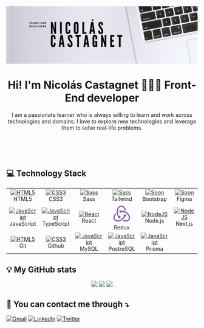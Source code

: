 <img align="center" alt="My-banner" width="auto" src="Banner.png">

<h1 align="center">Hi! I'm Nicolás Castagnet 👨🏽‍💻 Front-End developer</h1>

<div align="center">I am a passionate learner who is always willing to learn and work across technologies and domains. 
I love to explore new technologies and leverage them to solve real-life problems.</div>

<br/>
<div align="center" id="badges">
  <img src="https://visitcount.itsvg.in/api?id=NicoCastagnet&icon=2&color=5" alt=""/>
</div>
<div align="center" id="badges">
  <img src="https://quotes-github-readme.vercel.app/api?type=horizontal&theme=radical" alt=""/>
</div>
<br/>

## 💻 **Technology Stack**
<table align="center">
  <tr>
    <td align="center" width="100">
      <a href="#">
        <img src="https://upload.wikimedia.org/wikipedia/commons/6/61/HTML5_logo_and_wordmark.svg" width="50" height="50" alt="HTML5" />
      </a>
      <br>HTML5
    </td>
    <td align="center" width="100">
      <a href="#">
        <img src="https://upload.wikimedia.org/wikipedia/commons/d/d5/CSS3_logo_and_wordmark.svg" width="50" height="50" alt="CSS3" />
      </a>
      <br>CSS3
    </td>
    <td align="center"  width="100">
      <a href="#">
        <img src="https://upload.wikimedia.org/wikipedia/commons/9/96/Sass_Logo_Color.svg" width="50" height="50" alt="Sass" />
      </a>
      <br>Sass
    </td>
    <td align="center"  width="100">
      <a href="#">
        <img src="https://upload.wikimedia.org/wikipedia/commons/9/96/Sass_Logo_Color.svg" width="50" height="50" alt="Sass" />
      </a>
      <br>Tailwind
    </td>
    <td align="center" width="100">
      <a href="#">
        <img src="https://cdn.jsdelivr.net/gh/devicons/devicon/icons/bootstrap/bootstrap-original.svg" width="50" height="50" alt="Soon" />
      </a>
      <br>Bootstrap
    </td>
    <td align="center" width="100">
      <a href="#">
        <img src="https://cdn.jsdelivr.net/gh/devicons/devicon/icons/bootstrap/bootstrap-original.svg" width="50" height="50" alt="Soon" />
      </a>
      <br>Figma
    </td>
  </tr>
  
  <tr>
    <td align="center" width="100">
      <a href="#">
        <img src="https://upload.wikimedia.org/wikipedia/commons/9/99/Unofficial_JavaScript_logo_2.svg" width="50" height="50" alt="JavaScript" />
      </a>
      <br>JavaScript
    </td>
    <td align="center" width="100">
      <a href="#">
        <img src="https://upload.wikimedia.org/wikipedia/commons/9/99/Unofficial_JavaScript_logo_2.svg" width="50" height="50" alt="JavaScript" />
      </a>
      <br>TypeScript
    </td>
    <td align="center" width="100">
      <a href="#">
        <img src="https://www.vectorlogo.zone/logos/reactjs/reactjs-icon.svg" width="50" height="50" alt="React" />
      </a>
      <br>React
    </td>
    <td align="center" width="100">
      <a href="#">
        <img src="https://raw.githubusercontent.com/sachinverma53121/sachinverma53121/master/icons/redux.png" width="50" height="50" alt="Redux" />
      </a>
      <br>Redux
    </td>
    </td>
    <td align="center" width="100">
      <a href="#">
        <img src="https://upload.wikimedia.org/wikipedia/commons/d/d9/Node.js_logo.svg" width="50" height="50" alt="NodeJS" />
      </a>
      <br>Node.js
    </td>
    <td align="center" width="100">
      <a href="#">
        <img src="https://upload.wikimedia.org/wikipedia/commons/d/d9/Node.js_logo.svg" width="50" height="50" alt="NodeJS" />
      </a>
      <br>Next.js
    </td>
  </tr>
  
   <tr>
    <td align="center" width="100">
      <a href="#">
        <img src="https://cdn.jsdelivr.net/gh/devicons/devicon/icons/git/git-original.svg" width="50" height="50" alt="HTML5" />
      </a>
      <br>Git
    </td>
    <td align="center" width="100">
      <a href="#">
        <img src="https://cdn.jsdelivr.net/gh/devicons/devicon/icons/github/github-original.svg" width="50" height="50" alt="CSS3" />
      </a>
      <br>Github
    </td>
    <td align="center" width="100">
      <a href="#">
        <img src="https://cdn.jsdelivr.net/gh/devicons/devicon/icons/mysql/mysql-original.svg" width="50" height="50" alt="JavaScript" />
      </a>
      <br>MySQL
    </td>
  <td align="center" width="100">
      <a href="#">
        <img src="https://cdn.jsdelivr.net/gh/devicons/devicon/icons/mysql/mysql-original.svg" width="50" height="50" alt="JavaScript" />
      </a>
      <br>PostreSQL
    </td>
  <td align="center" width="100">
      <a href="#">
        <img src="https://cdn.jsdelivr.net/gh/devicons/devicon/icons/mysql/mysql-original.svg" width="50" height="50" alt="JavaScript" />
      </a>
      <br>Prisma
    </td>
  </tr>
</table>

## 💡 My GitHub stats
<div align="center">
    <img height="180em" src="https://github-readme-stats.vercel.app/api?username=NicoCastagnet&theme=tokyonight&hide_border=true&include_all_commits=false&count_private=false"/>
    <img height="180em" src="https://github-readme-streak-stats.herokuapp.com/?user=NicoCastagnet&theme=tokyonight&hide_border=true"/>
    <img height="180em" border="none" src="https://github-readme-stats.vercel.app/api/top-langs/?username=NicoCastagnet&theme=tokyonight&hide_border=true&include_all_commits=false&count_private=false&layout=compact"/>
</div>

## 📩 **You can contact me through ⤵**
[![Gmail](https://img.shields.io/badge/-Gmail-FF0000?logo=gmail&logoColor=white)](mailto:nicolascastagnet002@gmail.com)
[![LinkedIn](https://img.shields.io/badge/LinkedIn-%230077B5.svg?logo=linkedin&logoColor=white)](https://linkedin.com/in/NicoCastagnet)
[![Twitter](https://img.shields.io/badge/Twitter-%231DA1F2.svg?logo=Twitter&logoColor=white)](https://twitter.com/NicoCastagnet_)
